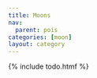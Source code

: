 ```yaml
---
title: Moons
nav:
  parent: pois
categories: [moon]
layout: category
---
```

{% include todo.htmf %}
